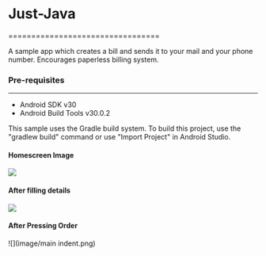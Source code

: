 # Just-Java
=================================

A sample app which creates a bill and sends it to your mail and your phone number.
Encourages paperless billing system.

### Pre-requisites
-------------------

- Android SDK v30
- Android Build Tools v30.0.2

This sample uses the Gradle build system. To build this project, use the
"gradlew build" command or use "Import Project" in Android Studio.

#### Homescreen Image
![](image/homescreen.png)

#### After filling details
![](image/image.png)

#### After Pressing Order
![](image/main indent.png)
